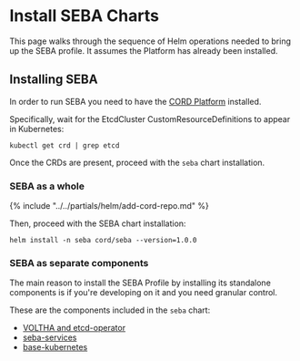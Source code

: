 # Install SEBA Charts

This page walks through the sequence of Helm operations needed to
bring up the SEBA profile. It assumes the Platform has already been
installed.

## Installing SEBA

In order to run SEBA you need to have the [CORD Platform](../../platform.md) installed.

Specifically, wait for the EtcdCluster CustomResourceDefinitions to
appear in Kubernetes:

```shell
kubectl get crd | grep etcd
```

Once the CRDs are present, proceed with the `seba` chart installation.

### SEBA as a whole

{% include "../../partials/helm/add-cord-repo.md" %}

Then, proceed with the SEBA chart installation:

```shell
helm install -n seba cord/seba --version=1.0.0
```

### SEBA as separate components

The main reason to install the SEBA Profile by installing its standalone
components is if you're developing on it and you need granular control.

These are the components included in the `seba` chart:

- [VOLTHA and etcd-operator](../../charts/voltha.md)
- [seba-services](../../charts/seba-services.md)
- [base-kubernetes](../../charts/base-kubernetes.md)
